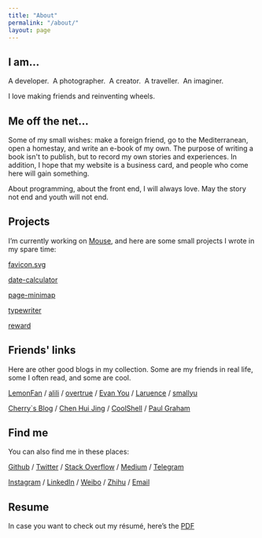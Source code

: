 ```yaml
---
title: "About"
permalink: "/about/"
layout: page
---
```


## I am...

A developer.&nbsp;&nbsp;A photographer.&nbsp;&nbsp;A creator.&nbsp;&nbsp;A traveller.&nbsp;&nbsp;An imaginer.

I love making friends and reinventing wheels.

## Me off the net...

Some of my small wishes: make a foreign friend, go to the Mediterranean, open a homestay, and write an e-book of my own. The purpose of writing a book isn't to publish, but to record my own stories and experiences. In addition, I hope that my website is a business card, and people who come here will gain something. 

About programming, about the front end, I will always love. May the story not end and youth will not end.



## Projects

 I’m currently working on [Mouse](https://github.com/isArtJay/Mouse), and here are some small projects I wrote in my spare time:

[favicon.svg](https://www.lien.run/project/emoji/)

[date-calculator](https://www.lien.run/project/date-calculator/)

[page-minimap](https://www.lien.run/project/page-minimap/)

[typewriter](https://www.lien.run/project/typewriter/)

[reward](https://www.lien.run/project/reward/)

## Friends' links

Here are other good blogs in my collection. Some are my friends in real life, some I often read, and some are cool.

[LemonFan](https://lemonfan.me/) / [alili](https://alili.tech/) / [overtrue](https://overtrue.me/) / [Evan You](https://evanyou.me/) / [Laruence](http://www.laruence.com/) / [smallyu](https://www.smallyu.net/)

[Cherry`s Blog](http://cherryblog.site/) / [Chen Hui Jing](https://www.chenhuijing.com/) / [CoolShell](https://coolshell.cn/) / [Paul Graham](http://www.paulgraham.com/articles.html)

## Find me

You can also find me in these places:

[Github](https://github.com/isArtJay) / [Twitter](https://twitter.com/yj_bian) / [Stack Overflow](https://stackoverflow.com/users/11297855/yj-bian) / [Medium](https://medium.com/@yj_bian) / [Telegram](https://t.me/yj_bian)

[Instagram](https://www.instagram.com/yj_bian/) / [LinkedIn](https://www.linkedin.com/in/bianyujie) / [Weibo](https://weibo.com/artjay) / [Zhihu](https://www.zhihu.com/people/yj_bian) / [Email](mailto:bianyujie@lien.run)

## Resume

In case you want to check out my résumé, here’s the [PDF](/resume/resume.pdf)